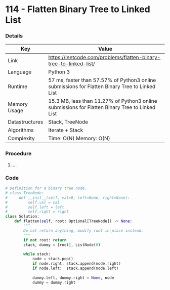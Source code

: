# 114 - Flatten Binary Tree to Linked List

### Details

| Key | Value |
| --- | ----- |
| Link | https://leetcode.com/problems/flatten-binary-tree-to-linked-list/
| Language | Python 3
| Runtime | 57 ms, faster than 57.57% of Python3 online submissions for Flatten Binary Tree to Linked List
| Memory Usage | 15.3 MB, less than 11.27% of Python3 online submissions for Flatten Binary Tree to Linked List
| Datastructures | Stack, TreeNode
| Algorithms | Iterate + Stack
| Complexity | Time: O(N) Memory: O(N)

### Procedure

1. ...

### Code

```python
# Definition for a binary tree node.
# class TreeNode:
#     def __init__(self, val=0, left=None, right=None):
#         self.val = val
#         self.left = left
#         self.right = right
class Solution:
    def flatten(self, root: Optional[TreeNode]) -> None:
        """
        Do not return anything, modify root in-place instead.
        """
        if not root: return
        stack, dummy = [root], ListNode(0)
        
        while stack:
            node = stack.pop()
            if node.right: stack.append(node.right)
            if node.left:  stack.append(node.left)
            
            dummy.left, dummy.right = None, node
            dummy = dummy.right
```
